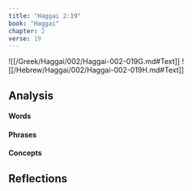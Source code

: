```yaml
---
title: "Haggai 2:19"
book: "Haggai"
chapter: 2
verse: 19
---
```

![[/Greek/Haggai/002/Haggai-002-019G.md#Text]]
![[/Hebrew/Haggai/002/Haggai-002-019H.md#Text]]

## Analysis

#### Words

#### Phrases

#### Concepts

## Reflections
